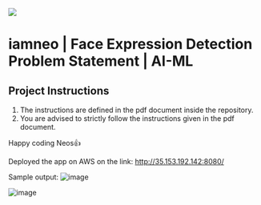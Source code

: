 ![](https://bn1305files.storage.live.com/y4mzAYxmbIIC_nmvccsxcMxIn078c3vVvo2hjmltqaoRhEtWlZnI3JdbZUICY8PZjRjDjzi6d47a7zaC2NaTN9AaLfskm8L0JfZYbvlVV9x9FK4MITpOUlH2De2JA_E0Cx8wETaL1rGxOma5KhqurIUC9RHIZDz5CTBIExxgZ37CNy0EUsamWWWsrg03qQy3hRe?width=369&height=137&cropmode=none)
# iamneo  | Face Expression Detection Problem Statement | AI-ML

## Project Instructions
1. The instructions are defined in the pdf document inside the repository.
2. You are advised to strictly follow the instructions given in the pdf document.

Happy coding Neos:thumbsup:

Deployed the app on AWS on the link: http://35.153.192.142:8080/

Sample output:
![image](https://user-images.githubusercontent.com/38696263/113542630-4e23c480-9602-11eb-8792-c4fb013066dd.png)


![image](https://user-images.githubusercontent.com/38696263/113542787-a0fd7c00-9602-11eb-9e8f-cc26db54b3af.png)


